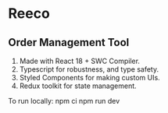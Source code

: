# Reeco

## Order Management Tool

1. Made with React 18 + SWC Compiler.
2. Typescript for robustness, and type safety.
3. Styled Components for making custom UIs.
4. Redux toolkit for state management.


To run locally:
npm ci
npm run dev
